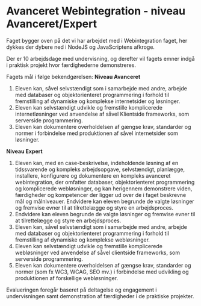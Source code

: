 # Avanceret Webintegration - niveau Avanceret/Expert

Faget bygger oven på det vi har arbejdet med i Webintegration faget, her dykkes der dybere ned i NodeJS og JavaScriptens afkroge.

Der er 10 arbejdsdage med undervisning, og derefter vil fagets emner indgå i praktisk projekt hvor færdighederne demonstreres.




Fagets mål i følge bekendgørelsen:
**Niveau Avanceret**
1. Eleven kan, såvel selvstændigt som i samarbejde med andre, arbejde med databaser og objektorienteret programmering i forhold til fremstilling af dynamiske og komplekse internetsider og løsninger.
1. Eleven kan selvstændigt udvikle og fremstille komplicerede internetløsninger ved anvendelse af såvel Klientside frameworks, som serverside programmering.
1. Eleven kan dokumentere overholdelsen af gængse krav, standarder og normer i forbindelse med produktionen af såvel internetsider som løsninger.


**Niveau Expert**
1. Eleven kan, med en case-beskrivelse, indeholdende løsning af en tidssvarende og kompleks arbejdsopgave, selvstændigt, planlægge, installere, konfigurere og dokumentere en kompleks avanceret webintegration, der omfatter databaser, objektorienteret programmering og komplicerede webløsninger, og kan herigennem demonstrere viden, færdigheder og kompetencer der ligger ud over de i faget beskrevne mål og målniveauer. Endvidere kan eleven begrunde de valgte løsninger og fremvise evner til at tilrettelægge og styre en arbejdsproces.
1.	Endvidere kan eleven begrunde de valgte løsninger og fremvise evner til at tilrettelægge og styre en arbejdsproces.	
1.	Eleven kan, såvel selvstændigt som i samarbejde med andre, arbejde med databaser og objektorienteret programmering i forhold til fremstilling af dynamiske og komplekse webløsninger.	
1.	Eleven kan selvstændigt udvikle og fremstille komplicerede webløsninger ved anvendelse af såvel clientside frameworks, som serverside programmering.
1.	Eleven kan dokumentere overholdelsen af gængse krav, standarder og normer (som fx WC3, WCAG, SEO mv.) i forbindelse med udvikling og produktionen af forskellige webløsninger.



Evalueringen foregår baseret på deltagelse og engagement i undervisningen samt demonstration af færdigheder i de praktiske projekter.


